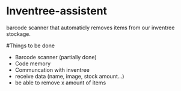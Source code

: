 # Inventree-assistent
barcode scanner that automaticly removes items from our inventree stockage.

#Things to be done
- Barcode scanner (partially done)
- Code memory
- Communcation with inventree
- receive data (name, image, stock amount...)
- be able to remove x amount of items
